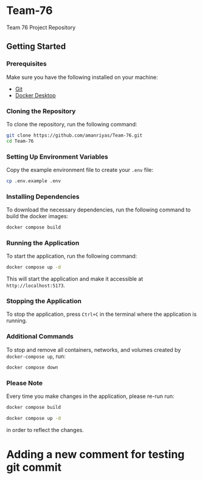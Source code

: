 # Team-76
Team 76 Project Repository
## Getting Started

### Prerequisites
Make sure you have the following installed on your machine:
- [Git](https://git-scm.com/)
- [Docker Desktop](https://www.docker.com/)


### Cloning the Repository
To clone the repository, run the following command:
```bash
git clone https://github.com/amanriyas/Team-76.git
cd Team-76
```

### Setting Up Environment Variables
Copy the example environment file to create your `.env` file:
```bash
cp .env.example .env
```

### Installing Dependencies
To download the necessary dependencies, run the following command to build the docker images:
```bash
docker compose build
```

### Running the Application
To start the application, run the following command:
```bash
docker compose up -d
```

This will start the application and make it accessible at `http://localhost:5173`.

### Stopping the Application
To stop the application, press `Ctrl+C` in the terminal where the application is running.

### Additional Commands
To stop and remove all containers, networks, and volumes created by `docker-compose up`, run:
```bash
docker compose down
```
### Please Note
Every time you make changes in the application, please re-run run:
```bash
docker compose build

docker compose up -d
```
in order to reflect the changes.



# Adding a new comment for testing git commit
